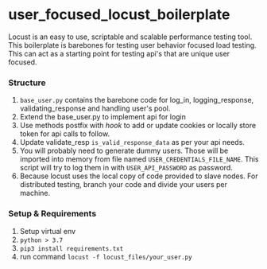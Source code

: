 # user_focused_locust_boilerplate
Locust is an easy to use, scriptable and scalable performance testing tool. This boilerplate is barebones for testing user behavior focused load testing. This can act as a starting point for testing api's that are unique user focused. 

### Structure 
1. ```base_user.py``` contains the barebone code for log_in, logging_response, validating_response and handling user's pool. 
2. Extend the base_user.py to implement api for login
3. Use methods postfix with *hook* to add or update cookies or locally store token for api calls to follow. 
4. Update validate_resp ```is_valid_response_data``` as per your api needs. 
5. You will probably need to generate dummy users. Those will be imported into memory from file named ```USER_CREDENTIALS_FILE_NAME```. This script will try to log them in with ```USER_API_PASSWORD``` as password. 
6. Because locust uses the local copy of code provided to slave nodes. For distributed testing, branch your code and divide your users per machine. 

### Setup & Requirements
1. Setup virtual env
2. ``` python > 3.7  ```
3. ``` pip3 install requirements.txt ```
4. run command ``` locust -f locust_files/your_user.py ```

